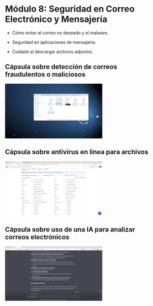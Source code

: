 # Módulo 8: Seguridad en Correo Electrónico y Mensajería

* Cómo evitar el correo no deseado y el malware.

* Seguridad en aplicaciones de mensajería.

* Cuidado al descargar archivos adjuntos.

## Cápsula sobre detección de correos fraudulentos o maliciosos

[![Link](./EJLUrRNfw3U_320x180.jpg)](https://youtu.be/EJLUrRNfw3U?si=gdCPFKmK9lLhVsQS)

## Cápsula sobre antivirus en línea para archivos

[![Link](./nThD1ayLCxA_320x180.jpg)](https://youtu.be/nThD1ayLCxA?si=guv56YngYIKmqBr4)

## Cápsula sobre uso de una IA para analizar correos electrónicos

[![Link](./kUVEU-MU1QY_320x180.jpg)](f73cUkfCuA3Oq6fj.jpg)
